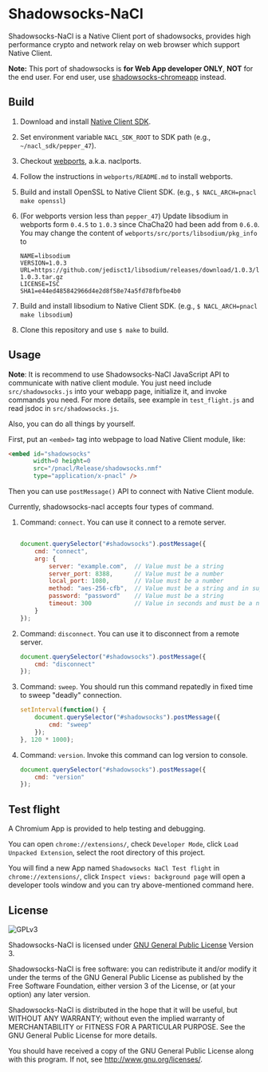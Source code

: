 Shadowsocks-NaCl
================

Shadowsocks-NaCl is a Native Client port of shadowsocks,
provides high performance crypto and network relay on
web browser which support Native Client.

**Note:** This port of shadowsocks is **for Web App developer ONLY**, **NOT** for the end user.
For end user, use [shadowsocks-chromeapp](https://github.com/shadowsocks/shadowsocks-chromeapp) instead.


Build
-----
1. Download and install [Native Client SDK](https://developer.chrome.com/native-client/sdk/download).
2. Set environment variable `NACL_SDK_ROOT` to SDK path (e.g., `~/nacl_sdk/pepper_47`).
3. Checkout [webports](https://chromium.googlesource.com/webports.git/), a.k.a. naclports.
4. Follow the instructions in `webports/README.md` to install webports.
5. Build and install OpenSSL to Native Client SDK. (e.g., `$ NACL_ARCH=pnacl make openssl`)
6. (For webports version less than `pepper_47`)
   Update libsodium in webports form `0.4.5` to `1.0.3` since ChaCha20 had been add from `0.6.0`.
   You may change the content of `webports/src/ports/libsodium/pkg_info` to

    ```
    NAME=libsodium
    VERSION=1.0.3
    URL=https://github.com/jedisct1/libsodium/releases/download/1.0.3/libsodium-1.0.3.tar.gz
    LICENSE=ISC
    SHA1=e44ed485842966d4e2d8f58e74a5fd78fbfbe4b0
    ```
7. Build and install libsodium to Native Client SDK. (e.g., `$ NACL_ARCH=pnacl make libsodium`)
8. Clone this repository and use `$ make` to build.


Usage
-----
**Note**: It is recommend to use Shadowsocks-NaCl JavaScript API to communicate
with native client module. You just need include `src/shadowsocks.js` into your
webapp page, initialize it, and invoke commands you need. For more details, see
example in `test_flight.js` and read jsdoc in `src/shadowsocks.js`.

Also, you can do all things by yourself.

First, put an `<embed>` tag into webpage to load Native Client module, like:

```html
<embed id="shadowsocks"
       width=0 height=0
       src="/pnacl/Release/shadowsocks.nmf"
       type="application/x-pnacl" />
```

Then you can use `postMessage()` API to connect with Native Client module.

Currently, shadowsocks-nacl accepts four types of command.

1. Command: `connect`. You can use it connect to a remote server.

    ```javascript

    document.querySelector("#shadowsocks").postMessage({
        cmd: "connect",
        arg: {
            server: "example.com",  // Value must be a string
            server_port: 8388,      // Value must be a number
            local_port: 1080,       // Value must be a number
            method: "aes-256-cfb",  // Value must be a string and in supported method list
            password: "password"    // Value must be a string
            timeout: 300            // Value in seconds and must be a number
        }
    });
   ```

2. Command: `disconnect`. You can use it to disconnect from a remote server.

    ```javascript
    document.querySelector("#shadowsocks").postMessage({
        cmd: "disconnect"
    });

    ```

3. Command: `sweep`. You should run this command repatedly in fixed time to sweep "deadly" connection.

    ```javascript
    setInterval(function() {
        document.querySelector("#shadowsocks").postMessage({
            cmd: "sweep"
        });
    }, 120 * 1000);
    ```

4. Command: `version`. Invoke this command can log version to console.

    ```javascript
    document.querySelector("#shadowsocks").postMessage({
        cmd: "version"
    });
    ```

Test flight
----------
A Chromium App is provided to help testing and debugging.

You can open `chrome://extensions/`, check `Developer Mode`,
click `Load Unpacked Extension`, select the root directory of this project.

You will find a new App named `Shadowsocks NaCl Test flight` in `chrome://extensions/`,
click `Inspect views: background page` will open a developer tools window and you can try
above-mentioned command here.


License
-------
![GPLv3](https://www.gnu.org/graphics/gplv3-127x51.png)

Shadowsocks-NaCl is licensed under [GNU General Public License](https://www.gnu.org/licenses/gpl.html) Version 3.

Shadowsocks-NaCl is free software: you can redistribute it and/or modify
it under the terms of the GNU General Public License as published by
the Free Software Foundation, either version 3 of the License, or
(at your option) any later version.

Shadowsocks-NaCl is distributed in the hope that it will be useful,
but WITHOUT ANY WARRANTY; without even the implied warranty of
MERCHANTABILITY or FITNESS FOR A PARTICULAR PURPOSE.  See the
GNU General Public License for more details.

You should have received a copy of the GNU General Public License
along with this program.  If not, see <http://www.gnu.org/licenses/>.
